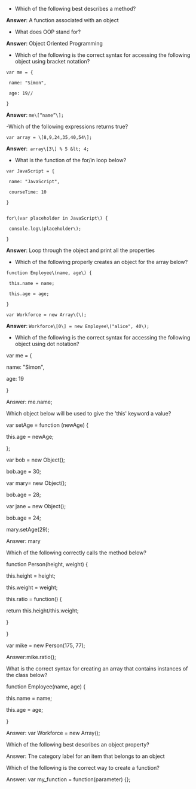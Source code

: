 - Which of the following best describes a method?

**Answer**: A function associated with an object

- What does OOP stand for?

**Answer**: Object Oriented Programming

- Which of the following is the correct syntax for accessing the following object using bracket notation?

```
var me = {

 name: "Simon",

 age: 19//

}
```

**Answer**: `me\[“name”\];`

 -Which of the following expressions returns true?

`var array = \[8,9,24,35,40,54\];`

**Answer**:` array\[3\] % 5 &lt; 4;`

- What is the function of the for\/in loop below?

```
var JavaScript = {

 name: "JavaScript",

 courseTime: 10

}


for\(var placeholder in JavaScript\) {

 console.log\(placeholder\);

}
```
**Answer**: Loop through the object and print all the properties

- Which of the following properly creates an object for the array below?

```
function Employee\(name, age\) {

 this.name = name;

 this.age = age;

}

var Workforce = new Array\(\);
```

**Answer**: `Workforce\[0\] = new Employee\("alice", 40\);`

- Which of the following is the correct syntax for accessing the following object using dot notation?

var me = {

 name: "Simon",

 age: 19

}

Answer: me.name;

Which object below will be used to give the 'this' keyword a value?

var setAge = function \(newAge\) {

 this.age = newAge;

};

var bob = new Object\(\);

bob.age = 30; 

var mary= new Object\(\);

bob.age = 28;

var jane = new Object\(\);

bob.age = 24; 

mary.setAge\(29\);

Answer: mary

Which of the following correctly calls the method below?

function Person\(height, weight\) {

 this.height = height;

 this.weight = weight;

 this.ratio = function\(\) {

 return this.height\/this.weight;

 }

}

var mike = new Person\(175, 77\);

Answer:mike.ratio\(\);

What is the correct syntax for creating an array that contains instances of the class below?

function Employee\(name, age\) {

 this.name = name;

 this.age = age;

}

Answer: var Workforce = new Array\(\);

Which of the following best describes an object property?

Answer: The category label for an item that belongs to an object

Which of the following is the correct way to create a function?

Answer: var my\_function = function\(parameter\) {};



